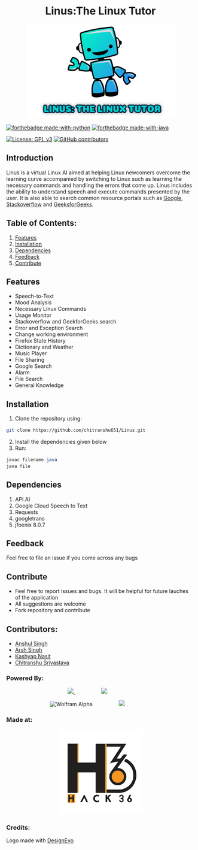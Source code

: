 <h1 align="center">Linus:The Linux Tutor</h1>
<p align="center">
<img src="Assets/logo.jpg"/>
  </p>
  
[![forthebadge made-with-python](http://ForTheBadge.com/images/badges/made-with-python.svg)](https://www.python.org/)
[![forthebadge made-with-java](http://ForTheBadge.com/images/badges/made-with-java.svg)](https://www.java.com/)

[![License: GPL v3](https://img.shields.io/badge/License-GPLv3-green.svg)](https://www.gnu.org/licenses/gpl-3.0)
[![GitHub contributors](https://img.shields.io/github/contributors/chitranshu651/Linus.svg)](https://github.com/chitranshu651/Linus/graphs/contributors)

## Introduction
  Linus is a virtual Linux AI aimed at helping Linux newcomers overcome the learning curve accompanied by switching to Linux such as learning the necessary commands and handling the errors that come up. Linus includes the ability to understand speech and execute commands presented by the user. It is also able to search common resource portals such as [Google](https://www.google.com), [Stackoverflow](https://www.stackoverflow.com) and [GeeksforGeeks](https://www.geeksforgeeks.com).

## Table of Contents:

1) [Features](#fet)
2) [Installation](#install)
3) [Dependencies](#depend)
4) [Feedback](#feed)
5) [Contribute](#contri)

<a name="fet"></a>
## Features
 * Speech-to-Text
 * Mood Analysis
 * Necessary Linux Commands
 * Usage Monitor
 * Stackoverflow and GeekforGeeks search
 * Error and Exception Search
 * Change working environment
 * Firefox State History
 * Dictionary and Weather
 * Music Player
 * File Sharing
 * Google Search
 * Alarm
 * File Search
 * General Knowledge
 
<a name="install"></a> 
## Installation
1) Clone the repository using:
```bash
git clone https://github.com/chitranshu651/Linus.git
```
2) Install the dependencies given below
3)  Run:
```java
javac filename.java
java file
```

<a name="depend"></a>
## Dependencies
1) API.AI
2) Google Cloud Speech to Text
3) Requests
4) googletrans
5) jfoenix 8.0.7

<a name="feed"></a>
## Feedback
Feel free to file an issue if you come across any bugs

<a name="contri"></a>
## Contribute
* Feel free to report issues and bugs. It will be helpful for future lauches of the application
* All suggestions are welcome
* Fork repository and contribute

## Contributors:

* [Anshul Singh](github.com/iosdev747)
* [Arsh Singh](github.com/iosdev474)
* [Kashyap Nasit](github.com/kashyapnasit)
* [Chitranshu Srivastava](github.com/chitranshu651)

### Powered By:

<p align="center">
<img src="https://blog.dialogflow.com/images/logo.svg" width="300px"/><a href="https://hasura.io">
  <img hspace="70px" width="250px" src="https://graphql-engine-cdn.hasura.io/img/powered_by_hasura_black.svg" />
</a>
  </p>

<p align="center">
<img src="https://lh3.googleusercontent.com/iDUNgf_-e5bF7SkzouPJJOQNvV1PIZ6JDHiuypxC5EUQmQFtf6-Youp1lss4KdcIMWQ" width="300px" alt="Wolfram Alpha"/><img src="https://blog.equinix.com/wp-content/uploads/2018/04/google-cloud.jpg" width="300px" hspace="70px"/>
</p>

### Made at:

<p align="center">
<img src="Assets/hack36.png" />
</p>
 
 ### Credits:
 <div>Logo made with <a href="https://www.designevo.com/en/" title="Free Online Logo Maker">DesignEvo</a></div>


